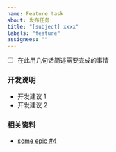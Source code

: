```yaml
---
name: Feature task
about: 发布任务
title: "[subject] xxxx"
labels: "feature"
assignees: ""
---
```


<!--
  有时候可以用一个清单来帮助执行者追踪任务的进度。
-->

- [ ] 在此用几句话简述需要完成的事情

### 开发说明

- 开发建议 1
- 开发建议 2

### 相关资料

- [some epic #4](https://github.com/adventurer-tech/roadmap/issues/4)
